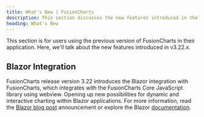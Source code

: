 ```yaml
---
title: What's New | FusionCharts
description: This section discusses the new features introduced in the latest version.
heading: What's New
---
```


This section is for users using the previous version of FusionCharts in their application. Here, we'll talk about the new features introduced in v3.22.x.


## Blazor Integration

FusionCharts release version 3.22 introduces the Blazor integration with FusionCharts, which integrates with the FusionCharts Core JavaScript library using webview. Opening up new possibilities for dynamic and interactive charting within Blazor applications.
For more information, read the [Blazor blog post](link_to_blog) announcement or explore the Blazor [documentation](/getting-started/your-first-chart-using-blazor). 
 
 
